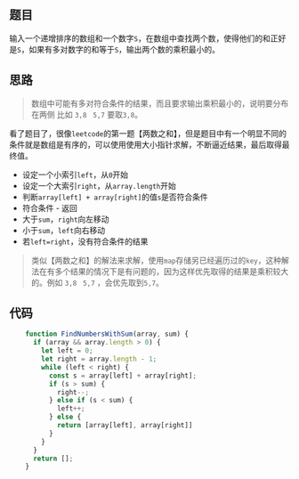 ## 题目

输入一个递增排序的数组和一个数字`S`，在数组中查找两个数，使得他们的和正好是`S`，如果有多对数字的和等于`S`，输出两个数的乘积最小的。

## 思路

> 数组中可能有多对符合条件的结果，而且要求输出乘积最小的，说明要分布在两侧 比如 `3,8 ` `5,7`  要取`3,8`。

看了题目了，很像`leetcode`的第一题【两数之和】，但是题目中有一个明显不同的条件就是数组是有序的，可以使用使用大小指针求解，不断逼近结果，最后取得最终值。

- 设定一个小索引`left`，从`0`开始
- 设定一个大索引`right`，从`array.length`开始
- 判断`array[left] + array[right]`的值`s`是否符合条件
- 符合条件 - 返回
- 大于`sum`，`right`向左移动
- 小于`sum`，`left`向右移动
- 若`left=right`，没有符合条件的结果 

> 类似【两数之和】的解法来求解，使用`map`存储另已经遍历过的`key`，这种解法在有多个结果的情况下是有问题的，因为这样优先取得的结果是乘积较大的。例如 `3,8 ` `5,7` ，会优先取到`5,7`。


## 代码

```js
    function FindNumbersWithSum(array, sum) {
      if (array && array.length > 0) {
        let left = 0;
        let right = array.length - 1;
        while (left < right) {
          const s = array[left] + array[right];
          if (s > sum) {
            right--;
          } else if (s < sum) {
            left++;
          } else {
            return [array[left], array[right]]
          }
        }
      }
      return [];
    }
```

